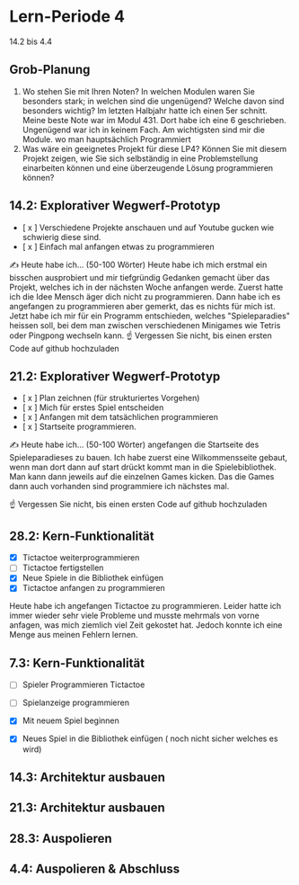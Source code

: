 # Lern-Periode 4

14.2 bis 4.4

## Grob-Planung

1. Wo stehen Sie mit Ihren Noten? In welchen Modulen waren Sie besonders stark; in welchen sind die ungenügend? Welche davon sind besonders wichtig?
   Im letzten Halbjahr hatte ich einen 5er schnitt. Meine beste Note war im Modul 431. Dort habe ich eine 6 geschrieben. Ungenügend war ich in keinem Fach. Am wichtigsten sind mir die Module. wo man hauptsächlich Programmiert
3. Was wäre ein geeignetes Projekt für diese LP4? Können Sie mit diesem Projekt zeigen, wie Sie sich selbständig in eine Problemstellung einarbeiten können und eine überzeugende Lösung programmieren können?

## 14.2: Explorativer Wegwerf-Prototyp

- [ x ] Verschiedene Projekte anschauen und auf Youtube gucken wie schwierig diese sind.
- [ x ] Einfach mal anfangen etwas zu programmieren

✍️ Heute habe ich... (50-100 Wörter)
Heute habe ich mich erstmal ein bisschen ausprobiert und mir tiefgründig Gedanken gemacht über das Projekt, welches ich in der nächsten Woche anfangen werde. Zuerst hatte ich die Idee Mensch äger dich nicht zu programmieren. Dann habe ich es angefangen zu programmieren aber gemerkt, das es nichts für mich ist. Jetzt habe ich mir für ein Programm entschieden, welches "Spieleparadies" heissen soll, bei dem man zwischen verschiedenen Minigames wie Tetris oder Pingpong wechseln kann.
☝️ Vergessen Sie nicht, bis einen ersten Code auf github hochzuladen

## 21.2: Explorativer Wegwerf-Prototyp

- [ x ] Plan zeichnen (für strukturiertes Vorgehen)
- [ x ] Mich für erstes Spiel entscheiden
- [ x ] Anfangen mit dem tatsächlichen programmieren
- [ x ] Startseite programmieren.

✍️ Heute habe ich... (50-100 Wörter)
 angefangen die Startseite des Spieleparadieses zu bauen. Ich habe zuerst eine Wilkommensseite gebaut, wenn man dort dann auf start drückt kommt man in die Spielebibliothek. Man kann dann jeweils auf die einzelnen Games kicken. Das die Games dann auch vorhanden sind programmiere ich nächstes mal.


☝️ Vergessen Sie nicht, bis einen ersten Code auf github hochzuladen

## 28.2: Kern-Funktionalität

- [x] Tictactoe weiterprogrammieren
- [ ] Tictactoe fertigstellen
- [x] Neue Spiele in die Bibliothek einfügen
- [x] Tictactoe anfangen zu programmieren

Heute habe ich angefangen Tictactoe zu programmieren. Leider hatte ich immer wieder sehr viele Probleme und musste
mehrmals von vorne anfagen, was mich ziemlich viel Zeit gekostet hat. Jedoch konnte ich eine Menge aus meinen Fehlern lernen.
## 7.3: Kern-Funktionalität

- [ ] Spieler Programmieren Tictactoe
- [ ] Spielanzeige programmieren
- [x] Mit neuem Spiel beginnen
- [x] Neues Spiel in die Bibliothek einfügen ( noch nicht sicher welches es wird)




## 14.3: Architektur ausbauen

## 21.3: Architektur ausbauen

## 28.3: Auspolieren

## 4.4: Auspolieren & Abschluss

